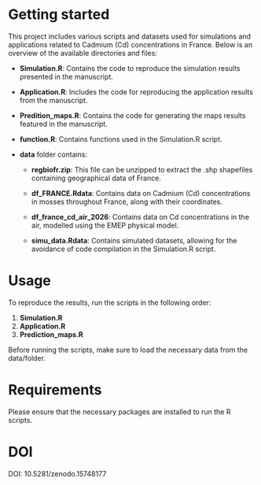 # Getting started

This project includes various scripts and datasets used for simulations and applications related to Cadmium (Cd) concentrations in France. Below is an overview of the available directories and files:

- **Simulation.R**: Contains the code to reproduce the simulation results presented in the manuscript.

- **Application.R**: Includes the code for reproducing the application results from the manuscript.

- **Predition_maps.R**: Contains the code for generating the maps results featured in the manuscript.

- **function.R**: Contains functions used in the Simulation.R script.

- **data** folder contains:

  - **regbiofr.zip**: This file can be unzipped to extract the .shp shapefiles containing geographical data of France.
  
  - **df_FRANCE.Rdata**: Contains data on Cadmium (Cd) concentrations in mosses throughout France, along with their coordinates.
  
  - **df_france_cd_air_2026**: Contains data on Cd concentrations in the air, modelled using the EMEP physical model.

  - **simu_data.Rdata**: Contains simulated datasets, allowing for the avoidance of code compilation in the Simulation.R script.


# Usage
To reproduce the results, run the scripts in the following order:
  1. **Simulation.R**
  2. **Application.R**
  3. **Prediction_maps.R**

Before running the scripts, make sure to load the necessary data from the data/folder.

# Requirements

Please ensure that the necessary packages are installed to run the R scripts.

# DOI
DOI: 10.5281/zenodo.15748177 

